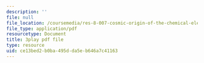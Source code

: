```yaml
---
description: ''
file: null
file_location: /coursemedia/res-8-007-cosmic-origin-of-the-chemical-elements-fall-2019/ce13bed2b0ba495dda5eb646a7c41163_SwW1K7Dibc8.pdf
file_type: application/pdf
resourcetype: Document
title: 3play pdf file
type: resource
uid: ce13bed2-b0ba-495d-da5e-b646a7c41163
---
```

